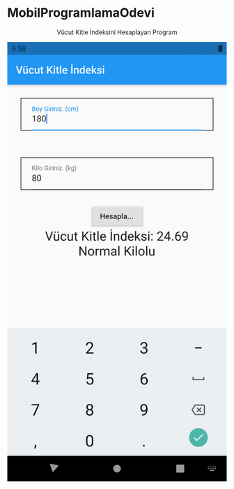 # MobilProgramlamaOdevi

<center><p>Vücut Kitle İndeksini Hesaplayan Program</p></center>


![alt text](https://github.com/sinaanuzun/MobilProgramlamaOdevi/blob/main/mockup.png)
